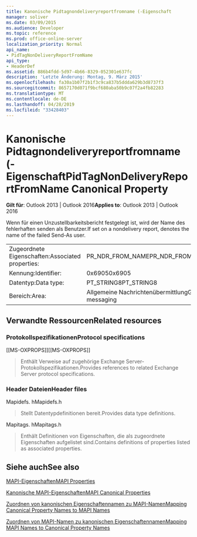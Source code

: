 ```yaml
---
title: Kanonische Pidtagnondeliveryreportfromname (-Eigenschaft
manager: soliver
ms.date: 03/09/2015
ms.audience: Developer
ms.topic: reference
ms.prod: office-online-server
localization_priority: Normal
api_name:
- PidTagNonDeliveryReportFromName
api_type:
- HeaderDef
ms.assetid: 886b4fdd-5d97-4b66-8329-052301e637fc
description: 'Letzte Änderung: Montag, 9. März 2015'
ms.openlocfilehash: fa30a1b07f2b1f3c9ca837b5ddda629b3d8737f3
ms.sourcegitcommit: 8657170d071f9bcf680aba50b9c07f2a4fb82283
ms.translationtype: MT
ms.contentlocale: de-DE
ms.lasthandoff: 04/28/2019
ms.locfileid: "33428403"
---
```

# <a name="pidtagnondeliveryreportfromname-canonical-property"></a><span data-ttu-id="ddba5-103">Kanonische Pidtagnondeliveryreportfromname (-Eigenschaft</span><span class="sxs-lookup"><span data-stu-id="ddba5-103">PidTagNonDeliveryReportFromName Canonical Property</span></span>

  
  
<span data-ttu-id="ddba5-104">**Gilt für**: Outlook 2013 | Outlook 2016</span><span class="sxs-lookup"><span data-stu-id="ddba5-104">**Applies to**: Outlook 2013 | Outlook 2016</span></span> 
  
<span data-ttu-id="ddba5-105">Wenn für einen Unzustellbarkeitsbericht festgelegt ist, wird der Name des fehlerhaften senden als Benutzer.</span><span class="sxs-lookup"><span data-stu-id="ddba5-105">If set on a nondelivery report, denotes the name of the failed Send-As user.</span></span>
  
|||
|:-----|:-----|
|<span data-ttu-id="ddba5-106">Zugeordnete Eigenschaften:</span><span class="sxs-lookup"><span data-stu-id="ddba5-106">Associated properties:</span></span>  <br/> |<span data-ttu-id="ddba5-107">PR_NDR_FROM_NAME</span><span class="sxs-lookup"><span data-stu-id="ddba5-107">PR_NDR_FROM_NAME</span></span>  <br/> |
|<span data-ttu-id="ddba5-108">Kennung:</span><span class="sxs-lookup"><span data-stu-id="ddba5-108">Identifier:</span></span>  <br/> |<span data-ttu-id="ddba5-109">0x6905</span><span class="sxs-lookup"><span data-stu-id="ddba5-109">0x6905</span></span>  <br/> |
|<span data-ttu-id="ddba5-110">Datentyp:</span><span class="sxs-lookup"><span data-stu-id="ddba5-110">Data type:</span></span>  <br/> |<span data-ttu-id="ddba5-111">PT_STRING8</span><span class="sxs-lookup"><span data-stu-id="ddba5-111">PT_STRING8</span></span>  <br/> |
|<span data-ttu-id="ddba5-112">Bereich:</span><span class="sxs-lookup"><span data-stu-id="ddba5-112">Area:</span></span>  <br/> |<span data-ttu-id="ddba5-113">Allgemeine Nachrichtenübermittlung</span><span class="sxs-lookup"><span data-stu-id="ddba5-113">General messaging</span></span>  <br/> |
   
## <a name="related-resources"></a><span data-ttu-id="ddba5-114">Verwandte Ressourcen</span><span class="sxs-lookup"><span data-stu-id="ddba5-114">Related resources</span></span>

### <a name="protocol-specifications"></a><span data-ttu-id="ddba5-115">Protokollspezifikationen</span><span class="sxs-lookup"><span data-stu-id="ddba5-115">Protocol specifications</span></span>

<span data-ttu-id="ddba5-116">[[MS-OXPROPS]]</span><span class="sxs-lookup"><span data-stu-id="ddba5-116">[[MS-OXPROPS]]</span></span> 
  
> <span data-ttu-id="ddba5-117">Enthält Verweise auf zugehörige Exchange Server-Protokollspezifikationen.</span><span class="sxs-lookup"><span data-stu-id="ddba5-117">Provides references to related Exchange Server protocol specifications.</span></span>
    
### <a name="header-files"></a><span data-ttu-id="ddba5-118">Header Dateien</span><span class="sxs-lookup"><span data-stu-id="ddba5-118">Header files</span></span>

<span data-ttu-id="ddba5-119">Mapidefs. h</span><span class="sxs-lookup"><span data-stu-id="ddba5-119">Mapidefs.h</span></span>
  
> <span data-ttu-id="ddba5-120">Stellt Datentypdefinitionen bereit.</span><span class="sxs-lookup"><span data-stu-id="ddba5-120">Provides data type definitions.</span></span>
    
<span data-ttu-id="ddba5-121">Mapitags. h</span><span class="sxs-lookup"><span data-stu-id="ddba5-121">Mapitags.h</span></span>
  
> <span data-ttu-id="ddba5-122">Enthält Definitionen von Eigenschaften, die als zugeordnete Eigenschaften aufgelistet sind.</span><span class="sxs-lookup"><span data-stu-id="ddba5-122">Contains definitions of properties listed as associated properties.</span></span>
    
## <a name="see-also"></a><span data-ttu-id="ddba5-123">Siehe auch</span><span class="sxs-lookup"><span data-stu-id="ddba5-123">See also</span></span>



[<span data-ttu-id="ddba5-124">MAPI-Eigenschaften</span><span class="sxs-lookup"><span data-stu-id="ddba5-124">MAPI Properties</span></span>](mapi-properties.md)
  
[<span data-ttu-id="ddba5-125">Kanonische MAPI-Eigenschaften</span><span class="sxs-lookup"><span data-stu-id="ddba5-125">MAPI Canonical Properties</span></span>](mapi-canonical-properties.md)
  
[<span data-ttu-id="ddba5-126">Zuordnen von kanonischen Eigenschaftennamen zu MAPI-Namen</span><span class="sxs-lookup"><span data-stu-id="ddba5-126">Mapping Canonical Property Names to MAPI Names</span></span>](mapping-canonical-property-names-to-mapi-names.md)
  
[<span data-ttu-id="ddba5-127">Zuordnen von MAPI-Namen zu kanonischen Eigenschaftennamen</span><span class="sxs-lookup"><span data-stu-id="ddba5-127">Mapping MAPI Names to Canonical Property Names</span></span>](mapping-mapi-names-to-canonical-property-names.md)


